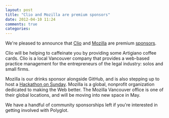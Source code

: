 ```yaml
---
layout: post
title: "Clio and Mozilla are premium sponsors"
date: 2012-04-10 11:24
comments: true
categories: 
---
```


We're pleased to announce that [Clio](http://www.goclio.com) and [Mozilla](http://www.mozilla.org) are premium [sponsors](/sponsors).

Clio will be helping to caffeinate you by providing some Artigiano coffee cards. Clio is a local Vancouver company that provides a web-based practice management for the entrepreneurs of the legal industry: solos and small firms. 

Mozilla is our drinks sponsor alongside GitHub, and is also stepping up to host a [Hackathon on Sunday](/hackathon). Mozilla is a global, nonprofit organization dedicated to making the Web better. The Mozilla Vancouver office is one of their global locations, and will be moving into new space in May.

We have a handful of community sponsorships left if you're interested in getting involved with Polyglot.